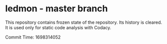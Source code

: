 # ledmon - master branch

This repository contains frozen state of the repository.
Its history is cleared. It is used only for static code
analysis with Codacy.

Commit Time: 1698314052